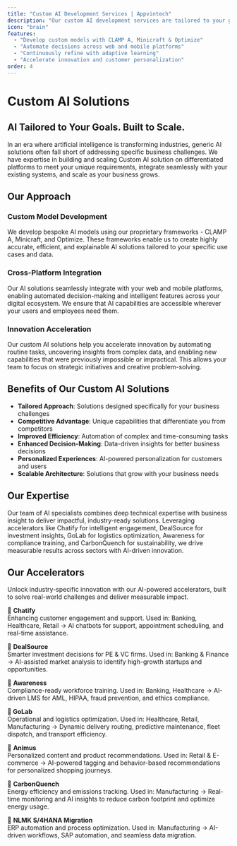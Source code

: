 ```yaml
---
title: "Custom AI Development Services | Appvintech"
description: "Our custom AI development services are tailored to your goals and built to scale across web and mobile platforms. Boost innovation, facilitate adaptive learning."
icon: "brain"
features:
  - "Develop custom models with CLAMP A, Minicraft & Optimize"
  - "Automate decisions across web and mobile platforms"
  - "Continuously refine with adaptive learning"
  - "Accelerate innovation and customer personalization"
order: 4
---
```


# Custom AI Solutions

## AI Tailored to Your Goals. Built to Scale.

In an era where artificial intelligence is transforming industries, generic AI solutions often fall short of addressing specific business challenges. We have expertise in building and scaling Custom AI solution on differentiated platforms to meet your unique requirements, integrate seamlessly with your existing systems, and scale as your business grows.

## Our Approach

### Custom Model Development

We develop bespoke AI models using our proprietary frameworks - CLAMP A, Minicraft, and Optimize. These frameworks enable us to create highly accurate, efficient, and explainable AI solutions tailored to your specific use cases and data.

### Cross-Platform Integration

Our AI solutions seamlessly integrate with your web and mobile platforms, enabling automated decision-making and intelligent features across your digital ecosystem. We ensure that AI capabilities are accessible wherever your users and employees need them.

### Innovation Acceleration

Our custom AI solutions help you accelerate innovation by automating routine tasks, uncovering insights from complex data, and enabling new capabilities that were previously impossible or impractical. This allows your team to focus on strategic initiatives and creative problem-solving.

## Benefits of Our Custom AI Solutions

- **Tailored Approach**: Solutions designed specifically for your business challenges
- **Competitive Advantage**: Unique capabilities that differentiate you from competitors
- **Improved Efficiency**: Automation of complex and time-consuming tasks
- **Enhanced Decision-Making**: Data-driven insights for better business decisions
- **Personalized Experiences**: AI-powered personalization for customers and users
- **Scalable Architecture**: Solutions that grow with your business needs

## Our Expertise

Our team of AI specialists combines deep technical expertise with business insight to deliver impactful, industry-ready solutions. Leveraging accelerators like Chatify for intelligent engagement, DealSource for investment insights, GoLab for logistics optimization, Awareness for compliance training, and CarbonQuench for sustainability, we drive measurable results across sectors with AI-driven innovation.

## Our Accelerators

Unlock industry-specific innovation with our AI-powered accelerators, built to solve real-world challenges and deliver measurable impact.

🔹 <b>Chatify</b> <br>
Enhancing customer engagement and support.
Used in: Banking, Healthcare, Retail
→ AI chatbots for support, appointment scheduling, and real-time assistance.

🔹 <b>DealSource</b> <br>
Smarter investment decisions for PE & VC firms.
Used in: Banking & Finance
→ AI-assisted market analysis to identify high-growth startups and opportunities.

🔹 <b>Awareness</b><br>
Compliance-ready workforce training.
Used in: Banking, Healthcare
→ AI-driven LMS for AML, HIPAA, fraud prevention, and ethics compliance.

🔹<b> GoLab</b><br>
Operational and logistics optimization.
Used in: Healthcare, Retail, Manufacturing
→ Dynamic delivery routing, predictive maintenance, fleet dispatch, and transport efficiency.

🔹 <b>Animus</b><br>
Personalized content and product recommendations.
Used in: Retail & E-commerce
→ AI-powered tagging and behavior-based recommendations for personalized shopping journeys.

🔹 <b>CarbonQuench</b><br>
Energy efficiency and emissions tracking.
Used in: Manufacturing
→ Real-time monitoring and AI insights to reduce carbon footprint and optimize energy usage.

🔹 <b>NLMK S/4HANA Migration</b><br>
ERP automation and process optimization.
Used in: Manufacturing
→ AI-driven workflows, SAP automation, and seamless data migration.

